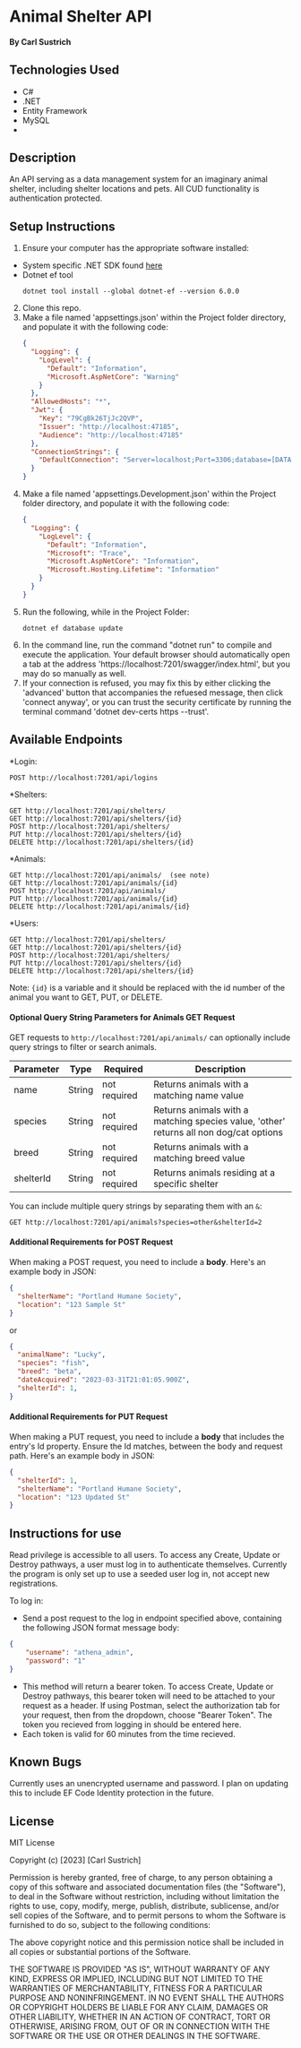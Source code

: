 # Animal Shelter API

#### By **Carl Sustrich**

## Technologies Used

* C#
* .NET
* Entity Framework
* MySQL
* 

## Description

An API serving as a data management system for an imaginary animal shelter, including shelter locations and pets. All CUD functionality is authentication protected. 


## Setup Instructions

1. Ensure your computer has the appropriate software installed:
* System specific .NET SDK found [here](https://dotnet.microsoft.com/en-us/download/dotnet/6.0)
* Dotnet ef tool 
  ```
  dotnet tool install --global dotnet-ef --version 6.0.0
  ```

2. Clone this repo.
3. Make a file named 'appsettings.json' within the Project folder directory, and populate it with the following code:
    ```json
    {
      "Logging": {
        "LogLevel": {
          "Default": "Information",
          "Microsoft.AspNetCore": "Warning"
        }
      },
      "AllowedHosts": "*",
      "Jwt": {
        "Key": "79CgBk26TjJc2QVP",
        "Issuer": "http://localhost:47185",
        "Audience": "http://localhost:47185"
      },
      "ConnectionStrings": {
        "DefaultConnection": "Server=localhost;Port=3306;database=[DATABASE NAME];uid=[USERNAME];pwd=[PASSWORD];"
      }
    }
    ```
4. Make a file named 'appsettings.Development.json' within the Project folder directory, and populate it with the following code:
    ```json
    {
      "Logging": {
        "LogLevel": {
          "Default": "Information",
          "Microsoft": "Trace",
          "Microsoft.AspNetCore": "Information",
          "Microsoft.Hosting.Lifetime": "Information"
        }
      }
    }
    ```
5. Run the following, while in the Project Folder:
    ```
    dotnet ef database update
    ```
6. In the command line, run the command "dotnet run" to compile and execute the application. Your default browser should automatically open a tab at the address 'https://localhost:7201/swagger/index.html', but you may do so manually as well.
7. If your connection is refused, you may fix this by either clicking the 'advanced' button that accompanies the refuesed message, then click 'connect anyway', or you can trust the security certificate by running the terminal command 'dotnet dev-certs https --trust'.

## Available Endpoints

*Login:
```
POST http://localhost:7201/api/logins
```

*Shelters:
```
GET http://localhost:7201/api/shelters/
GET http://localhost:7201/api/shelters/{id}
POST http://localhost:7201/api/shelters/
PUT http://localhost:7201/api/shelters/{id}
DELETE http://localhost:7201/api/shelters/{id}
```

*Animals:
```
GET http://localhost:7201/api/animals/  (see note)
GET http://localhost:7201/api/animals/{id}
POST http://localhost:7201/api/animals/
PUT http://localhost:7201/api/animals/{id}
DELETE http://localhost:7201/api/animals/{id}
```
*Users:
```
GET http://localhost:7201/api/shelters/
GET http://localhost:7201/api/shelters/{id}
POST http://localhost:7201/api/shelters/
PUT http://localhost:7201/api/shelters/{id}
DELETE http://localhost:7201/api/shelters/{id}
```
Note: `{id}` is a variable and it should be replaced with the id number of the animal you want to GET, PUT, or DELETE.

#### Optional Query String Parameters for Animals GET Request

GET requests to `http://localhost:7201/api/animals/` can optionally include query strings to filter or search animals.

| Parameter   | Type        |  Required    | Description |
| ----------- | ----------- | -----------  | ----------- |
| name     | String      | not required | Returns animals with a matching name value |
| species        | String      | not required | Returns animals with a matching species value, 'other' returns all non dog/cat options |
| breed  | String      | not required | Returns animals with a matching breed value|
| shelterId     | String      | not required | Returns animals residing at a specific shelter |

You can include multiple query strings by separating them with an `&`:

```
GET http://localhost:7201/api/animals?species=other&shelterId=2
```

#### Additional Requirements for POST Request

When making a POST request, you need to include a **body**. Here's an example body in JSON:

```json
{
  "shelterName": "Portland Humane Society",
  "location": "123 Sample St"
}
```
or 
```json
{
  "animalName": "Lucky",
  "species": "fish",
  "breed": "beta",
  "dateAcquired": "2023-03-31T21:01:05.900Z",
  "shelterId": 1,
}
```

#### Additional Requirements for PUT Request

When making a PUT request, you need to include a **body** that includes the entry's Id property. Ensure the Id matches, between the body and request path. Here's an example body in JSON:

```json
{
  "shelterId": 1,
  "shelterName": "Portland Humane Society",
  "location": "123 Updated St"
}
```

## Instructions for use

Read privilege is accessible to all users. To access any Create, Update or Destroy pathways, a user must log in to authenticate themselves. Currently the program is only set up to use a seeded user log in, not accept new registrations.

To log in:
* Send a post request to the log in endpoint specified above, containing the following JSON format message body:
```json
{
    "username": "athena_admin",
    "password": "1"
}
```

* This method will return a bearer token. To access Create, Update or Destroy pathways, this bearer token will need to be attached to your request as a header. If using Postman, select the authorization tab for your request, then from the dropdown, choose "Bearer Token". The token you recieved from logging in should be entered here. 
* Each token is valid for 60 minutes from the time recieved. 

## Known Bugs

Currently uses an unencrypted username and password. I plan on updating this to include EF Code Identity protection in the future.

## License

MIT License

Copyright (c) [2023] [Carl Sustrich]

Permission is hereby granted, free of charge, to any person obtaining a copy
of this software and associated documentation files (the "Software"), to deal
in the Software without restriction, including without limitation the rights
to use, copy, modify, merge, publish, distribute, sublicense, and/or sell
copies of the Software, and to permit persons to whom the Software is
furnished to do so, subject to the following conditions:

The above copyright notice and this permission notice shall be included in all
copies or substantial portions of the Software.

THE SOFTWARE IS PROVIDED "AS IS", WITHOUT WARRANTY OF ANY KIND, EXPRESS OR
IMPLIED, INCLUDING BUT NOT LIMITED TO THE WARRANTIES OF MERCHANTABILITY,
FITNESS FOR A PARTICULAR PURPOSE AND NONINFRINGEMENT. IN NO EVENT SHALL THE
AUTHORS OR COPYRIGHT HOLDERS BE LIABLE FOR ANY CLAIM, DAMAGES OR OTHER
LIABILITY, WHETHER IN AN ACTION OF CONTRACT, TORT OR OTHERWISE, ARISING FROM,
OUT OF OR IN CONNECTION WITH THE SOFTWARE OR THE USE OR OTHER DEALINGS IN THE
SOFTWARE.
